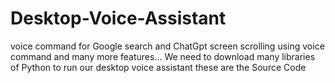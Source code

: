 # Desktop-Voice-Assistant
voice command for Google search and ChatGpt
screen scrolling using voice command
and many more features...
We need to download many libraries of Python to run our desktop voice assistant these are the Source Code
